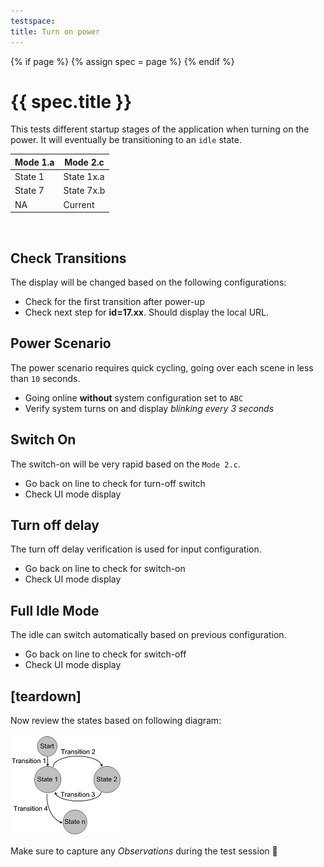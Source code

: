 ```yaml
---
testspace:
title: Turn on power
---
```


{% if page %} {% assign spec = page %} {% endif %}

# {{ spec.title }}
This tests different startup stages of the application when turning on the power. It will eventually be transitioning to an `idle` state. 

Mode 1.a | Mode 2.c
-------- | --------
 State 1 | State 1x.a
 State 7 | State 7x.b
 NA      | Current

<br>
 
## Check Transitions
The display will be changed based on the following configurations: 

- Check for the first transition after power-up
- Check next step for **id=17.xx**. Should display the local URL. 


## Power Scenario
The power scenario requires quick cycling, going over each scene in less than `10` seconds.

- Going online **without** system configuration set to `ABC`
- Verify system turns on and display *blinking every 3 seconds*

## Switch On
The switch-on will be very rapid based on the `Mode 2.c`. 

- Go back on line to check for turn-off switch
- Check UI mode display


## Turn off delay
The turn off delay verification is used for input configuration.

- Go back on line to check for switch-on
- Check UI mode display

## Full Idle Mode
The idle can switch automatically based on previous configuration.


- Go back on line to check for switch-off
- Check UI mode display


## [teardown]
Now review the states based on following diagram:

![states](./states.png "State machine")

Make sure to capture any *Observations* during the test session :eyes:
